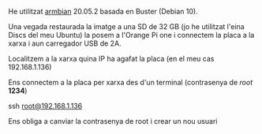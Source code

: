 He utilitzat [armbian](https://www.armbian.com/orange-pi-one/) 20.05.2 basada en Buster (Debian 10). 

Una vegada restaurada la imatge a una SD de 32 GB (jo he utilitzat l'eina Discs del meu Ubuntu) la posem a l'Orange Pi one i connectem la placa a la xarxa i aun carregador USB de 2A.

Localitzem a la xarxa quina IP ha agafat la placa (en el meu cas 192.168.1.136)

Ens connectem a la placa per xarxa des d'un terminal (contrasenya de *root* **1234**)

ssh root@192.168.1.136

Ens obliga a canviar la contrasenya de root i crear un nou usuari



